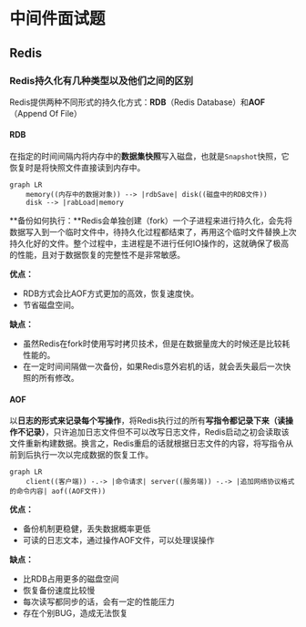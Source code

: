 # 中间件面试题

## Redis

### Redis持久化有几种类型以及他们之间的区别

Redis提供两种不同形式的持久化方式：**RDB**（Redis Database）和**AOF**（Append Of File）

#### RDB

在指定的时间间隔内将内存中的**数据集快照**写入磁盘，也就是`Snapshot`快照，它恢复时是将快照文件直接读到内存中。

```mermaid
graph LR
	memory((内存中的数据对象)) --> |rdbSave| disk((磁盘中的RDB文件))
	disk --> |rabLoad|memory
```



**备份如何执行：**Redis会单独创建（fork）一个子进程来进行持久化，会先将数据写入到一个临时文件中，待持久化过程都结束了，再用这个临时文件替换上次持久化好的文件。整个过程中，主进程是不进行任何IO操作的，这就确保了极高的性能，且对于数据恢复的完整性不是非常敏感。

**优点：**

- RDB方式会比AOF方式更加的高效，恢复速度快。
- 节省磁盘空间。

**缺点：**

- 虽然Redis在fork时使用写时拷贝技术，但是在数据量庞大的时候还是比较耗性能的。
- 在一定时间间隔做一次备份，如果Redis意外宕机的话，就会丢失最后一次快照的所有修改。

#### AOF

以**日志的形式来记录每个写操作**，将Redis执行过的所有**写指令都记录下来（读操作不记录）**，只许追加日志文件但不可以改写日志文件，Redis启动之初会读取该文件重新构建数据。换言之，Redis重启的话就根据日志文件的内容，将写指令从前到后执行一次以完成数据的恢复工作。

```mermaid
graph LR
	client((客户端)) -.-> |命令请求| server((服务端)) -.-> |追加网络协议格式的命令内容| aof((AOF文件))
```

**优点：**

- 备份机制更稳健，丢失数据概率更低
- 可读的日志文本，通过操作AOF文件，可以处理误操作

**缺点：**

- 比RDB占用更多的磁盘空间
- 恢复备份速度比较慢
- 每次读写都同步的话，会有一定的性能压力
- 存在个别BUG，造成无法恢复




